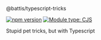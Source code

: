 @battis/typescript-tricks

[![npm version](https://badge.fury.io/js/@battis%2Ftypescript-tricks.svg)](https://badge.fury.io/js/@battis%2Ftypescript-tricks)
[![Module type: CJS](https://img.shields.io/badge/module%20type-cjs-brightgreen)](https://nodejs.org/api/modules.html#modules-commonjs-modules)

Stupid pet tricks, but with Typescript
